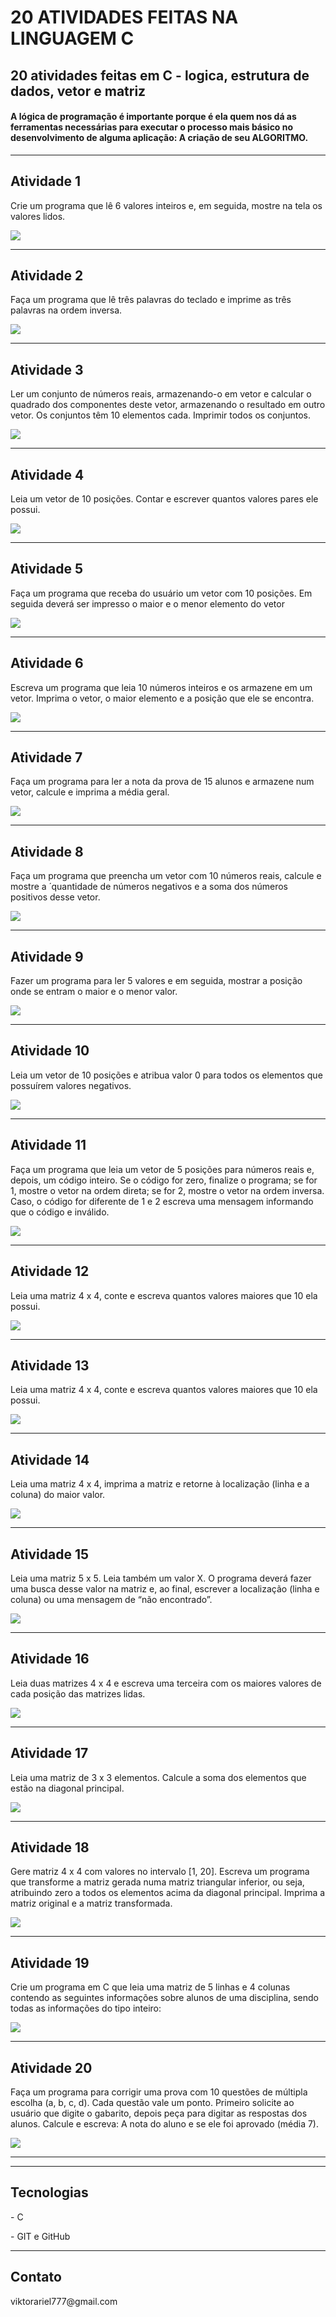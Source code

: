# 20 ATIVIDADES FEITAS NA LINGUAGEM C
<h2>20 atividades feitas em C - logica, estrutura de dados, vetor e matriz</h2>
<h4>
A lógica de programação é importante porque é ela quem nos dá as ferramentas necessárias para executar o 
processo mais básico no desenvolvimento de alguma aplicação: A criação de seu ALGORITMO.</h4>
<hr>

<h2>Atividade 1</h2>
<p>Crie um programa que lê 6 valores inteiros e, em seguida, mostre na tela os valores lidos.</p>
<img src="Atividade 1/img/img.png">
<hr>
<h2>Atividade 2</h2>
<p>Faça um programa que lê três palavras do teclado e imprime as três palavras na ordem inversa.</p>
<img src="Atividade 2/img/img">
<hr>
<h2>Atividade 3</h2>
<p>Ler um conjunto de números reais, armazenando-o em vetor e calcular o quadrado dos componentes deste vetor,
armazenando o resultado em outro vetor. Os conjuntos têm 10 elementos cada. Imprimir todos os conjuntos.</p>
<img src="Atividade 3/img/img.png">
<hr>
<h2>Atividade 4</h2>
<p>Leia um vetor de 10 posições. Contar e escrever quantos valores pares ele possui.</p>
<img src="Atividade 4/img/img.png">
<hr>
<h2>Atividade 5</h2>
<p>Faça um programa que receba do usuário um vetor com 10 posições. Em seguida deverá ser impresso o maior e o
menor elemento do vetor</p>
<img src="Atividade 5/img/img.png">
<hr>
<h2>Atividade 6</h2>
<p>Escreva um programa que leia 10 números inteiros e os armazene em um vetor. Imprima o vetor, o maior elemento
e a posição que ele se encontra.</p>
<img src="Atividade 6/img/img.png">
<hr>
<h2>Atividade 7</h2>
<p>Faça um programa para ler a nota da prova de 15 alunos e armazene num vetor, calcule e imprima a média geral.</p>
<img src="Atividade 7/img/img.png">
<hr>
<h2>Atividade 8</h2>
<p>Faça um programa que preencha um vetor com 10 números reais, calcule e mostre a  ́ quantidade de números
negativos e a soma dos números positivos desse vetor.</p>
<img src="Atividade 8/img/img.png">
<hr>
<h2>Atividade 9</h2>
<p>Fazer um programa para ler 5 valores e em seguida, mostrar a posição onde se entram o maior e o menor valor.</p>
<img src="Atividade 9/img/img.png">
<hr>
<h2>Atividade 10</h2>
<p>Leia um vetor de 10 posições e atribua valor 0 para todos os elementos que possuírem valores negativos.</p>
<img src="Atividade 10/img/img.png">
<hr>
<h2>Atividade 11</h2>
<p>Faça um programa que leia um vetor de 5 posições para números reais e, depois, um código inteiro. Se o código for
zero, finalize o programa; se for 1, mostre o vetor na ordem direta; se for 2, mostre o vetor na ordem inversa. Caso, o
código for diferente de 1 e 2 escreva uma mensagem informando que o código e inválido.</p>
<img src="Atividade 11/img/img.png">
<hr>
<h2>Atividade 12</h2>
<p>Leia uma matriz 4 x 4, conte e escreva quantos valores maiores que 10 ela possui.</p>
<img src="Atividade 12/img/img.png">
<hr>
<h2>Atividade 13</h2>
<p>Leia uma matriz 4 x 4, conte e escreva quantos valores maiores que 10 ela possui.</p>
<img src="Atividade 13/img/img.png">
<hr>
<h2>Atividade 14</h2>
<p>Leia uma matriz 4 x 4, imprima a matriz e retorne à localização (linha e a coluna) do maior valor.</p>
<img src="Atividade 14/img/img.png">
<hr>
<h2>Atividade 15</h2>
<p>Leia uma matriz 5 x 5. Leia também um valor X. O programa deverá fazer uma busca desse valor na matriz e, ao final,
escrever a localização (linha e coluna) ou uma mensagem de “não encontrado”.</p>
<img src="Atividade 15/img/15.png">
<hr>
<h2>Atividade 16</h2>
<p>Leia duas matrizes 4 x 4 e escreva uma terceira com os maiores valores de cada posição das matrizes lidas.</p>
<img src="Atividade 16/img/img.png">
<hr>
<h2>Atividade 17</h2>
<p>Leia uma matriz de 3 x 3 elementos. Calcule a soma dos elementos que estão na diagonal principal.</p>
<img src="Atividade 17/img/img.png">
<hr>
<h2>Atividade 18</h2>
<p>Gere matriz 4 x 4 com valores no intervalo [1, 20]. Escreva um programa que transforme a matriz gerada numa
matriz triangular inferior, ou seja, atribuindo zero a todos os elementos acima da diagonal principal. Imprima a
matriz original e a matriz transformada.</p>
<img src="Atividade 18/img/img.png">
<hr>
<h2>Atividade 19</h2>
<p>Crie um programa em C que leia uma matriz de 5 linhas e 4 colunas contendo as seguintes informações sobre alunos
de uma disciplina, sendo todas as informações do tipo inteiro:</p>
<img src="Atividade 19/img/img.png">
<hr>
<h2>Atividade 20</h2>
<p>Faça um programa para corrigir uma prova com 10 questões de múltipla escolha (a, b, c, d). Cada questão vale um
ponto. Primeiro solicite ao usuário que digite o gabarito, depois peça para digitar as respostas dos alunos.
Calcule e escreva: A nota do aluno e se ele foi aprovado (média 7).</p>
<img src="Atividade 20/img/img.png">
<hr>






<hr>
<h2>Tecnologias</h2>
<p>- C </p>

<p>- GIT e GitHub </p>
<hr>
<h2>Contato</h2>
<p>viktorariel777@gmail.com</p>
